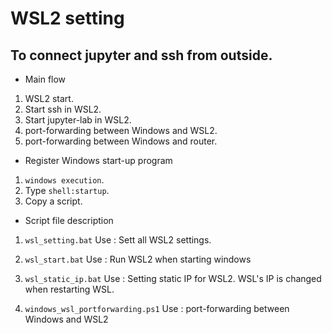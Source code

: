 # WSL2 setting

## To connect jupyter and ssh from outside.

* Main flow
1. WSL2 start.
2. Start ssh in WSL2.
3. Start jupyter-lab in WSL2.
4. port-forwarding between Windows and WSL2.
5. port-forwarding between Windows and router.

* Register Windows start-up program
1. ```windows execution```.
2. Type ```shell:startup```.
3. Copy a script.

* Script file description
1. ``` wsl_setting.bat ```
Use : Sett all WSL2 settings.

2. ``` wsl_start.bat ```
Use : Run WSL2 when starting windows

3. ```wsl_static_ip.bat```
Use : Setting static IP for WSL2. WSL's IP is changed when restarting WSL.

4. ```windows_wsl_portforwarding.ps1```
Use : port-forwarding between Windows and WSL2
